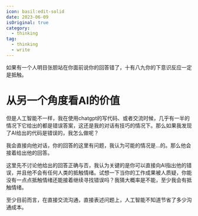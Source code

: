 ```yaml
---
icon: basil:edit-solid
date: 2023-06-09
isOriginal: true
category:
  - thinking
tag:
  - thinking
  - write
---
```


如果有一个人明目张胆站在你面前说你的回答错了，十有八九你的下意识反应一定是抵触。

<!-- more -->

# 从另一个角度看AI的价值

但是人工智能不一样，我在使用chatgpt的写代码、或者交流时候，几乎有一半的情况下它给出的都是错误答案，这还是我的对话有技巧的情况下。那么如果我发现了AI给出的代码是错误的，我怎么做呢？

我会直接向他对话，你的回答的这里有问题，我认为可能的情况是...的。那么他会接着给出他的回答。

这里先不讨论他给出的回答正确与否，我认为关键的是你可以直接向AI指出他的错误，并且他不会有任何人类的抵触情绪。试想一下当你的工作成果被人质疑，你能没有一点点抵触情绪还能接着继续寻找错误吗？我猜大概率是不能，至少我会有抵触情绪。

至少目前而言，在直接交流沟通，直接表述问题上，人工智能不知道节省了多少沟通成本。